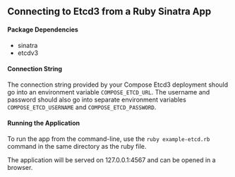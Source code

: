## Connecting to Etcd3 from a Ruby Sinatra App

#### Package Dependencies

* sinatra
* etcdv3


#### Connection String
The connection string provided by your Compose Etcd3 deployment should go into an environment variable `COMPOSE_ETCD_URL`. The username and password should also go into separate environment variables `COMPOSE_ETCD_USERNAME` and `COMPOSE_ETCD_PASSWORD`.

#### Running the Application
To run the app from the command-line, use the `ruby example-etcd.rb` command in the same directory as the ruby file.

The application will be served on 127.0.0.1:4567 and can be opened in a browser.
